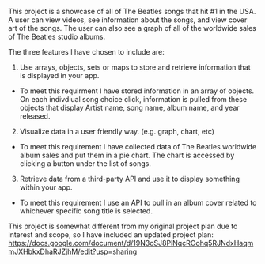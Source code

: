 This project is a showcase of all of The Beatles songs that hit #1 in the USA. A user can view videos, see information about the songs, and view cover art of the songs. The user can also see a graph of all of the worldwide sales of The Beatles studio albums.

The three features I have chosen to include are:

1. Use arrays, objects, sets or
maps to store and retrieve
information that is displayed
in your app. 

- To meet this requirment I have stored information in an array of objects. On each indivdiual song choice click, information is pulled from these objects that display Artist name, song name, album name, and year released.

2. Visualize data in a user
friendly way. (e.g. graph,
chart, etc) 

- To meet this requirement I have collected data of The Beatles worldwide album sales and put them in a pie chart. The chart is accessed by clicking a button under the list of songs.

3. Retrieve data from a
third-party API and use it to
display something within your
app.

- To meet this requirement I use an API to pull in an album cover related to whichever specific song title is selected.


This project is somewhat different from my original project plan due to interest and scope, so I have included an updated project plan: https://docs.google.com/document/d/19N3oSJ8PlNqcROohq5RJNdxHaqmmJXHbkxDhaRJZjhM/edit?usp=sharing